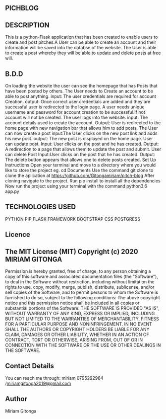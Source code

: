 ## PICHBLOG


## DESCRIPTION

This is a python-Flask application that has been created to enable users to create and post pitches.A User can be able to create an account and their information will be saved into the databse of the website. The User is able to create a post whereby they will be able to update and delete posts at free will.

## B.D.D

On loading the website the user can see the homepage that has Posts that have been posted by others.
The User needs to Create an account to be able to post anything.
input: The user credentials are required for account Creation.
output: Once correct user credentials are added and they are successful user is redirected to the login page. A user needs unique username and password for account creation to be successful.If not account will not be created.
The user logs into the website.
input: The account details used to create the account.
Output: User is redirected to the home page with new navigation bar that allows him to add posts.
The User can now create a post
input:The User clicks on the new post link and adds his new post.
output: The new post is displayed on the home page.
User can update post.
Input: User clicks on the post and he has created.
Output: A redirection to a page that allows them to update the post and submit.
User can delete Post
Input:User clicks on the post that he has created.
Output: The delete button appears that allows one to delete posts created.
Set Up Instructions
Open your terminal and move to a directory where you would like to store the project eg. cd Documents
Use the command git clone to clone the aplication at https://github.com/Gitongamiriam/pitch-blog
After cloning navigate to the project.
Run pip install to install all the dependencies
Now run the project using your terminal with the command python3.6 app.py

## TECHNOLOGIES USED

PYTHON
PIP
FLASK FRAMEWORK
BOOTSTRAP
CSS
POSTGRESS

## Licence

## The MIT License (MIT) Copyright (c) 2020 MIRIAM GITONGA
Permission is hereby granted, free of charge, to any person obtaining a copy of this software and associated documentation files (the "Software"), to deal in the Software without restriction, including without limitation the rights to use, copy, modify, merge, publish, distribute, sublicense, and/or sell copies of the Software, and to permit persons to whom the Software is furnished to do so, subject to the following conditions:
The above copyright notice and this permission notice shall be included in all copies or substantial portions of the Software.
THE SOFTWARE IS PROVIDED "AS IS", WITHOUT WARRANTY OF ANY KIND, EXPRESS OR IMPLIED, INCLUDING BUT NOT LIMITED TO THE WARRANTIES OF MERCHANTABILITY, FITNESS FOR A PARTICULAR PURPOSE AND NONINFRINGEMENT. IN NO EVENT SHALL THE AUTHORS OR COPYRIGHT HOLDERS BE LIABLE FOR ANY CLAIM, DAMAGES OR OTHER LIABILITY, WHETHER IN AN ACTION OF CONTRACT, TORT OR OTHERWISE, ARISING FROM, OUT OF OR IN CONNECTION WITH THE SOFTWARE OR THE USE OR OTHER DEALINGS IN THE SOFTWARE.

## Contact Details
You can reach me through: miriam 0795292964 /miriamgitonga2019@gmail.com
## Author
Miriam Gitonga